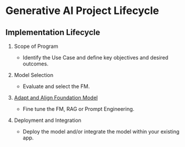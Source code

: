 # Generative AI Project Lifecycle

## Implementation Lifecycle

1. Scope of Program
    - Identify the Use Case and define key objectives and desired outcomes.

2. Model Selection
    - Evaluate and select the FM.

3. [Adapt and Align Foundation Model](stage3.md)
    - Fine tune the FM, RAG or Prompt Engineering.

4. Deployment and Integration
    - Deploy the model and/or integrate the model within your existing app.